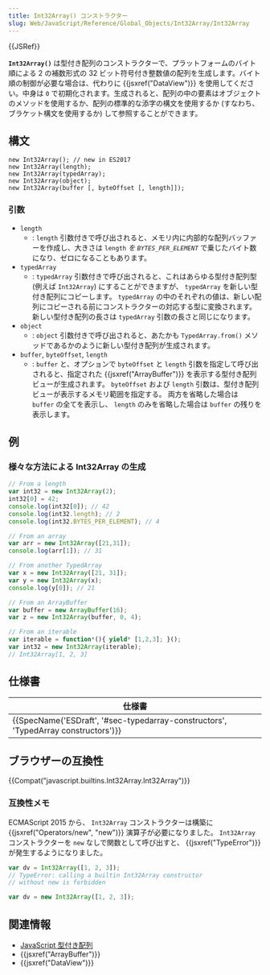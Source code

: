 ```yaml
---
title: Int32Array() コンストラクター
slug: Web/JavaScript/Reference/Global_Objects/Int32Array/Int32Array
---
```


{{JSRef}}

**`Int32Array()`** は型付き配列のコンストラクターで、プラットフォームのバイト順による 2 の補数形式の 32 ビット符号付き整数値の配列を生成します。バイト順の制御が必要な場合は、代わりに {{jsxref("DataView")}} を使用してください。中身は `0` で初期化されます。生成されると、配列の中の要素はオブジェクトのメソッドを使用するか、配列の標準的な添字の構文を使用するか (すなわち、ブラケット構文を使用するか) して参照することができます。

## 構文

```
new Int32Array(); // new in ES2017
new Int32Array(length);
new Int32Array(typedArray);
new Int32Array(object);
new Int32Array(buffer [, byteOffset [, length]]);
```

### 引数

- `length`
  - : `length` 引数付きで呼び出されると、メモリ内に内部的な配列バッファーを作成し、大きさは `length` _を `BYTES_PER_ELEMENT`_ で乗じたバイト数になり、ゼロになることもあります。
- `typedArray`
  - : `typedArray` 引数付きで呼び出されると、これはあらゆる型付き配列型 (例えば `Int32Array`) にすることができますが、 `typedArray` を新しい型付き配列にコピーします。 `typedArray` の中のそれぞれの値は、新しい配列にコピーされる前にコンストラクターの対応する型に変換されます。新しい型付き配列の長さは `typedArray` 引数の長さと同じになります。
- `object`
  - : `object` 引数付きで呼び出されると、あたかも `TypedArray.from()` メソッドであるかのように新しい型付き配列が生成されます。
- `buffer`, `byteOffset`, `length`
  - : `buffer` と、オプションで `byteOffset` と `length` 引数を指定して呼び出されると、指定された {{jsxref("ArrayBuffer")}} を表示する型付き配列ビューが生成されます。 `byteOffset` および `length` 引数は、型付き配列ビューが表示するメモリ範囲を指定する。 両方を省略した場合は `buffer` の全てを表示し、 `length` のみを省略した場合は `buffer` の残りを表示します。

## 例

### 様々な方法による Int32Array の生成

```js
// From a length
var int32 = new Int32Array(2);
int32[0] = 42;
console.log(int32[0]); // 42
console.log(int32.length); // 2
console.log(int32.BYTES_PER_ELEMENT); // 4

// From an array
var arr = new Int32Array([21,31]);
console.log(arr[1]); // 31

// From another TypedArray
var x = new Int32Array([21, 31]);
var y = new Int32Array(x);
console.log(y[0]); // 21

// From an ArrayBuffer
var buffer = new ArrayBuffer(16);
var z = new Int32Array(buffer, 0, 4);

// From an iterable
var iterable = function*(){ yield* [1,2,3]; }();
var int32 = new Int32Array(iterable);
// Int32Array[1, 2, 3]
```

## 仕様書

| 仕様書                                                                                                       |
| ------------------------------------------------------------------------------------------------------------ |
| {{SpecName('ESDraft', '#sec-typedarray-constructors', 'TypedArray constructors')}} |

## ブラウザーの互換性

{{Compat("javascript.builtins.Int32Array.Int32Array")}}

### 互換性メモ

ECMAScript 2015 から、 `Int32Array` コンストラクターは構築に {{jsxref("Operators/new", "new")}} 演算子が必要になりました。 `Int32Array` コンストラクターを `new` なしで関数として呼び出すと、 {{jsxref("TypeError")}} が発生するようになりました。

```js example-bad
var dv = Int32Array([1, 2, 3]);
// TypeError: calling a builtin Int32Array constructor
// without new is forbidden
```

```js example-good
var dv = new Int32Array([1, 2, 3]);
```

## 関連情報

- [JavaScript 型付き配列](/ja/docs/Web/JavaScript/Typed_arrays)
- {{jsxref("ArrayBuffer")}}
- {{jsxref("DataView")}}
